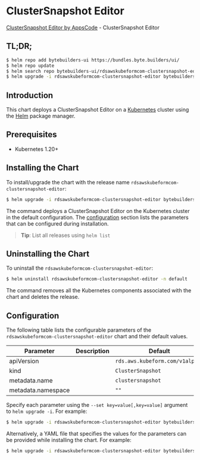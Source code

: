 # ClusterSnapshot Editor

[ClusterSnapshot Editor by AppsCode](https://byte.builders) - ClusterSnapshot Editor

## TL;DR;

```bash
$ helm repo add bytebuilders-ui https://bundles.byte.builders/ui/
$ helm repo update
$ helm search repo bytebuilders-ui/rdsawskubeformcom-clustersnapshot-editor --version=v0.4.18
$ helm upgrade -i rdsawskubeformcom-clustersnapshot-editor bytebuilders-ui/rdsawskubeformcom-clustersnapshot-editor -n default --create-namespace --version=v0.4.18
```

## Introduction

This chart deploys a ClusterSnapshot Editor on a [Kubernetes](http://kubernetes.io) cluster using the [Helm](https://helm.sh) package manager.

## Prerequisites

- Kubernetes 1.20+

## Installing the Chart

To install/upgrade the chart with the release name `rdsawskubeformcom-clustersnapshot-editor`:

```bash
$ helm upgrade -i rdsawskubeformcom-clustersnapshot-editor bytebuilders-ui/rdsawskubeformcom-clustersnapshot-editor -n default --create-namespace --version=v0.4.18
```

The command deploys a ClusterSnapshot Editor on the Kubernetes cluster in the default configuration. The [configuration](#configuration) section lists the parameters that can be configured during installation.

> **Tip**: List all releases using `helm list`

## Uninstalling the Chart

To uninstall the `rdsawskubeformcom-clustersnapshot-editor`:

```bash
$ helm uninstall rdsawskubeformcom-clustersnapshot-editor -n default
```

The command removes all the Kubernetes components associated with the chart and deletes the release.

## Configuration

The following table lists the configurable parameters of the `rdsawskubeformcom-clustersnapshot-editor` chart and their default values.

|     Parameter      | Description |                  Default                   |
|--------------------|-------------|--------------------------------------------|
| apiVersion         |             | <code>rds.aws.kubeform.com/v1alpha1</code> |
| kind               |             | <code>ClusterSnapshot</code>               |
| metadata.name      |             | <code>clustersnapshot</code>               |
| metadata.namespace |             | <code>""</code>                            |


Specify each parameter using the `--set key=value[,key=value]` argument to `helm upgrade -i`. For example:

```bash
$ helm upgrade -i rdsawskubeformcom-clustersnapshot-editor bytebuilders-ui/rdsawskubeformcom-clustersnapshot-editor -n default --create-namespace --version=v0.4.18 --set apiVersion=rds.aws.kubeform.com/v1alpha1
```

Alternatively, a YAML file that specifies the values for the parameters can be provided while
installing the chart. For example:

```bash
$ helm upgrade -i rdsawskubeformcom-clustersnapshot-editor bytebuilders-ui/rdsawskubeformcom-clustersnapshot-editor -n default --create-namespace --version=v0.4.18 --values values.yaml
```

